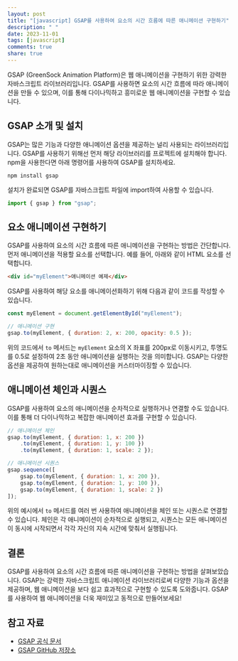 ```yaml
---
layout: post
title: "[javascript] GSAP를 사용하여 요소의 시간 흐름에 따른 애니메이션 구현하기"
description: " "
date: 2023-11-01
tags: [javascript]
comments: true
share: true
---
```


GSAP (GreenSock Animation Platform)은 웹 애니메이션을 구현하기 위한 강력한 자바스크립트 라이브러리입니다. GSAP를 사용하면 요소의 시간 흐름에 따라 애니메이션을 만들 수 있으며, 이를 통해 다이나믹하고 흥미로운 웹 애니메이션을 구현할 수 있습니다.

## GSAP 소개 및 설치

GSAP는 많은 기능과 다양한 애니메이션 옵션을 제공하는 널리 사용되는 라이브러리입니다. GSAP를 사용하기 위해선 먼저 해당 라이브러리를 프로젝트에 설치해야 합니다. npm을 사용한다면 아래 명령어를 사용하여 GSAP를 설치하세요.

```
npm install gsap
```

설치가 완료되면 GSAP를 자바스크립트 파일에 import하여 사용할 수 있습니다.

```javascript
import { gsap } from "gsap";
```

## 요소 애니메이션 구현하기

GSAP를 사용하여 요소의 시간 흐름에 따른 애니메이션을 구현하는 방법은 간단합니다. 먼저 애니메이션을 적용할 요소를 선택합니다. 예를 들어, 아래와 같이 HTML 요소를 선택합니다.

```html
<div id="myElement">애니메이션 예제</div>
```

GSAP를 사용하여 해당 요소를 애니메이션화하기 위해 다음과 같이 코드를 작성할 수 있습니다.

```javascript
const myElement = document.getElementById("myElement");

// 애니메이션 구현
gsap.to(myElement, { duration: 2, x: 200, opacity: 0.5 });
```

위의 코드에서 `to` 메서드는 `myElement` 요소의 X 좌표를 200px로 이동시키고, 투명도를 0.5로 설정하여 2초 동안 애니메이션을 실행하는 것을 의미합니다. GSAP는 다양한 옵션을 제공하여 원하는대로 애니메이션을 커스터마이징할 수 있습니다.

## 애니메이션 체인과 시퀀스

GSAP를 사용하여 요소의 애니메이션을 순차적으로 실행하거나 연결할 수도 있습니다. 이를 통해 더 다이나믹하고 복잡한 애니메이션 효과를 구현할 수 있습니다.

```javascript
// 애니메이션 체인
gsap.to(myElement, { duration: 1, x: 200 })
    .to(myElement, { duration: 1, y: 100 })
    .to(myElement, { duration: 1, scale: 2 });

// 애니메이션 시퀀스
gsap.sequence([
    gsap.to(myElement, { duration: 1, x: 200 }),
    gsap.to(myElement, { duration: 1, y: 100 }),
    gsap.to(myElement, { duration: 1, scale: 2 })
]);
```

위의 예시에서 `to` 메서드를 여러 번 사용하여 애니메이션을 체인 또는 시퀀스로 연결할 수 있습니다. 체인은 각 애니메이션이 순차적으로 실행되고, 시퀀스는 모든 애니메이션이 동시에 시작되면서 각각 자신의 지속 시간에 맞춰서 실행됩니다.

## 결론

GSAP를 사용하여 요소의 시간 흐름에 따른 애니메이션을 구현하는 방법을 살펴보았습니다. GSAP는 강력한 자바스크립트 애니메이션 라이브러리로써 다양한 기능과 옵션을 제공하며, 웹 애니메이션을 보다 쉽고 효과적으로 구현할 수 있도록 도와줍니다. GSAP를 사용하여 웹 애니메이션을 더욱 재미있고 동적으로 만들어보세요!

## 참고 자료

- [GSAP 공식 문서](https://greensock.com/docs/)
- [GSAP GitHub 저장소](https://github.com/greensock/GSAP)